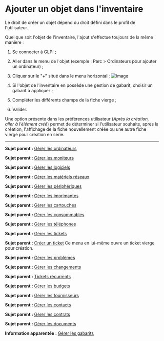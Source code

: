 Ajouter un objet dans l'inventaire
==================================

Le droit de créer un objet dépend du droit défini dans le profil de l'utilisateur.

Quel que soit l'objet de l'inventaire, l'ajout s'effectue toujours de la même manière :

1.  Se connecter à GLPI ;

2.  Aller dans le menu de l'objet (exemple : Parc > Ordinateurs pour ajouter un ordinateur) ;

3.  Cliquer sur le "+" situé dans le menu horizontal ;
![image](docs/image/add.png)

4.  Si l'objet de l'inventaire en possède une gestion de gabarit, choisir un gabarit à appliquer ;

5.  Compléter les différents champs de la fiche vierge ;

6.  Valider.

Une option présente dans les préférences utilisateur (*Après la création, aller à l'élément créé*) permet de déterminer si l'utilisateur souhaite, après la création, l'affichage de la fiche nouvellement créée ou une autre fiche vierge pour création en série.

-------
**Sujet parent :** [Gérer les ordinateurs](03_Module_Parc/02_Ordinateurs.md "Les ordinateurs se gèrent depuis le menu Parc > Ordinateurs")

**Sujet parent :** [Gérer les moniteurs](03_Module_Parc/03_Moniteurs.md "Les moniteurs se gèrent depuis le menu Parc > Moniteurs")

**Sujet parent :** [Gérer les logiciels](03_Module_Parc/04_Logiciels.md "Les logiciels se gèrent depuis le menu Parc > Logiciels")

**Sujet parent :** [Gérer les matériels réseaux](03_Module_Parc/05_Matériels_réseaux.md "Les matériels réseaux se gèrent depuis le menu Parc > Réseaux")

**Sujet parent :** [Gérer les périphériques](03_Module_Parc/06_Périphériques.md "Les périphériques se gèrent depuis le menu Parc > Périphériques")

**Sujet parent :** [Gérer les imprimantes](03_Module_Parc/007_Imprimantes.md "Les imprimantes se gèrent depuis le menu Parc > Imprimantes")

**Sujet parent :** [Gérer les cartouches](03_Module_Parc/08_Cartouches.md "Les cartouches se gèrent depuis le menu Parc > Cartouches")

**Sujet parent :** [Gérer les consommables](03_Module_Parc/09_Consommables.md "Les consommables se gèrent depuis le menu Parc > Consommables")

**Sujet parent :** [Gérer les téléphones](03_Module_Parc/10_Téléphones.md "Les téléphones se gèrent depuis le menu Parc > Téléphones")

**Sujet parent :** [Gérer les tickets](04_Module_Assistance/06_Tickets/03_Gérer_les_tickets.md "Les tickets dans GLPI, caractéristiques et utilisation")

**Sujet parent :** [Créer un ticket](04_Module_Assistance/07_Créer_un_ticket.md "Créer un ticket rapidement")
Ce menu en lui-même ouvre un ticket vierge pour création.

**Sujet parent :** [Gérer les problèmes](04_Module_Assistance/08_Problèmes.md "Les problèmes dans GLPI, caractéristiques et utilisation")

**Sujet parent :** [Gérer les changements](04_Module_Assistance/09_Changements.md "Les changements dans GLPI, caractéristiques et utilisation")

**Sujet parent :** [Tickets récurrents](04_Module_Assistance/12_Tickets_récurrents.md "Les changements dans GLPI, caractéristiques et utilisation")

**Sujet parent :** [Gérer les budgets](05_Module_Gestion/02_Budgets.md "Les budgets sont gérés depuis le menu Gestion > Budgets")

**Sujet parent :** [Gérer les fournisseurs](05_Module_Gestion/03_Fournisseurs.md "Les fournisseurs sont gérés depuis le menu Gestion > Fournisseurs")

**Sujet parent :** [Gérer les contacts](05_Module_Gestion/04_Contacts.md "Les contacts sont gérés depuis le menu Gestion > Contacts")

**Sujet parent :** [Gérer les contrats](05_Module_Gestion/05_Contrats.md "Les contrats sont gérés depuis le menu Gestion > Contrats")

**Sujet parent :** [Gérer les documents](05_Module_Gestion/06_Documents.md "Les documents sont gérés depuis le menu Gestion > Documents")

**Information apparentée :** [Gérer les gabarits](Les_différentes_actions/Gérer_les_gabarits.md "La gestion des gabarits dans GLPI")
